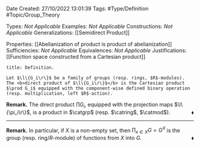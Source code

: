 <div class="topSpace"></div>

Date Created: 27/10/2022 13:01:39
Tags: #Type/Definition #Topic/Group_Theory

Types: <i>Not Applicable</i>
Examples: <i>Not Applicable</i>
Constructions: <i>Not Applicable</i>
Generalizations: [[Semidirect Product]]

Properties: [[Abelianization of product is product of abelianization]]
Sufficiencies: <i>Not Applicable</i>
Equivalences: <i>Not Applicable</i>
Justifications: [[Function space constructed from a Cartesian product]]

``` ad-Definition
title: Definition.

Let $\l\{G_i\r\}$ be a family of groups (resp. rings, $R$-modules). The <b>direct product of $\l\{G_i\r\}$</b> is the Cartesian product $\prod G_i$ equipped with the component-wise defined binary operation (resp. multiplication, left $R$-action).

```

<b>Remark.</b> The direct product $\prod G_i$, equipped with the projection maps $\l\{\pi_i\r\}$, is a product in $\catgrp$ (resp. $\catring$, $\catmod$).<span style="float:right;">$\blacklozenge$</span>

---

<b>Remark.</b> In particular, if $X$ is a non-empty set, then $\prod_{x\in X}G=G^X$ is the group (resp. ring/$R$-module) of functions from $X$ into $G$.<span style="float:right;">$\blacklozenge$</span>
